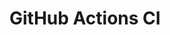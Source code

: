 # GitHub Actions CI































































































































































































































































































































































































































































































































































































































































































































































































































































































































































































































































































































































































































































































































































































































































































































































































































































































































